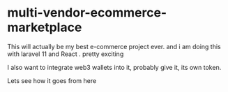 # multi-vendor-ecommerce-marketplace
This will actually be my best e-commerce project ever.
and i am doing this with laravel 11 and React . pretty exciting 

I also want to integrate web3 wallets into it, probably give it, its own token.

Lets see how it goes from here
